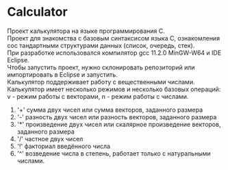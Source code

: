 # Calculator
Проект калькулятора на языке программирования C.  
Проект для знакомства с базовым синтаксисом языка C, ознакомления сос тандартными структурами данных (список, очередь, стек).  
При разработке использовался компилятор gcc 11.2.0 MinGW-W64 и IDE Eclipse.  
Чтобы запустить проект, нужно склонировать репозиторий или импортировать в Eclipse и запустить.  
Калькулятор поддерживает работу с вещественными числами.  
Калькулятор имеет несколько режимов и несколько базовых операций:  
v - режим работы с векторами, n - режим работы с числами.  
1. '+' сумма двух чисел или сумма векторов, заданного размера  
2. '-' разность двух чисел или разность векторов, заданного размера  
3. '\*' произведение двух чисел или скалярное произведение векторов, заданного размера  
4.  '/' частное двух чисел  
5.  '!' факториал введённого числа
6.  '^' возведение числа в степень, работает только с натуральными числами.
